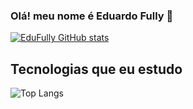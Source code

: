 
### Olá! meu nome é Eduardo Fully 👋

[![EduFully GitHub stats](https://github-readme-stats.vercel.app/api?username=EduFully&show_icons=true&theme=dark#gh-dark-mode-only)](https://github.com/anuraghazra/github-readme-stats#gh-dark-mode-only)

## Tecnologias que eu estudo

![Top Langs](https://github-readme-stats.vercel.app/api/top-langs/?username=EduFully&layout=compact)
